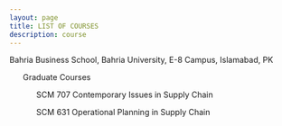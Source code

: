 ```yaml
---
layout: page
title: LIST OF COURSES
description: course
---
```

Bahria Business School, Bahria University, E-8 Campus, Islamabad, PK 
<ul style="list-style-type:none;">
 Graduate Courses
 <ul style="list-style-type:none;">
  SCM 707 Contemporary Issues in Supply Chain
 </ul>

 <ul style="list-style-type:none;">
  SCM 631 Operational Planning in Supply Chain
  </ul>
</ul>

